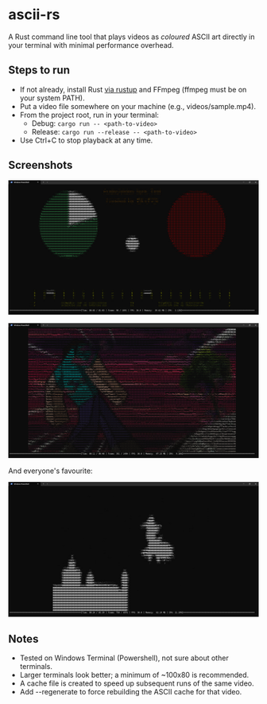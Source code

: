 ﻿# ascii-rs

A Rust command line tool that plays videos as _coloured_ ASCII art directly in your terminal with minimal performance overhead.

## Steps to run

-   If not already, install Rust [via rustup](https://rustup.rs) and FFmpeg (ffmpeg must be on your system PATH).
-   Put a video file somewhere on your machine (e.g., videos/sample.mp4).
-   From the project root, run in your terminal:
    -   Debug: `cargo run -- <path-to-video>`
    -   Release: `cargo run --release -- <path-to-video>`
-   Use Ctrl+C to stop playback at any time.

## Screenshots

![sync_test.png](img/sync_test.png)

![steve.png](img/steve.png)

And everyone's favourite:

![bad_apple.png](img/bad_apple.png)

## Notes

-   Tested on Windows Terminal (Powershell), not sure about other terminals.
-   Larger terminals look better; a minimum of ~100x80 is recommended.
-   A cache file is created to speed up subsequent runs of the same video.
-   Add --regenerate to force rebuilding the ASCII cache for that video.
